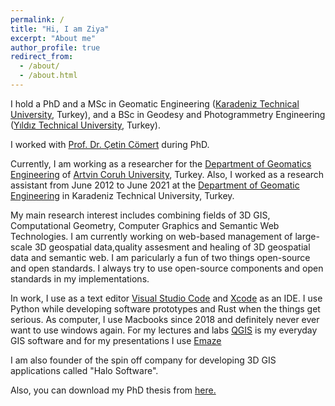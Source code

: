 ```yaml
---
permalink: /
title: "Hi, I am Ziya"
excerpt: "About me"
author_profile: true
redirect_from: 
  - /about/
  - /about.html
---
```


I hold a PhD and a MSc in Geomatic Engineering ([Karadeniz Technical University](https://www.ktu.edu.tr/en), Turkey), and a BSc in Geodesy and Photogrammetry Engineering ([Yıldız Technical University](https://www.yildiz.edu.tr/en), Turkey). 

I worked with [Prof. Dr. Çetin Cömert](https://www.cetincomert.com) during PhD. 

Currently, I am working as a researcher for the [Department of Geomatics Engineering](https://harita.artvin.edu.tr/) of [Artvin Coruh University](https://www.artvin.edu.tr), Turkey. Also, I worked as a research assistant from June 2012 to June 2021 at the [Department of Geomatic Engineering](https://www.ktu.edu.tr/harita) in Karadeniz Technical University, Turkey. 
 
My main research interest includes combining fields of 3D GIS, Computational Geometry, Computer Graphics and Semantic Web Technologies. I am currently working on web-based management of large-scale 3D geospatial data,quality assesment and healing of 3D geospatial data and semantic web.
I am paricularly a fun of two things open-source and open standards. I always try to use open-source components and open standards in my implementations. 

In work, I use as a text editor [Visual Studio Code](https://code.visualstudio.com/) and [Xcode](https://developer.apple.com/xcode/) as an IDE. I use Python while developing software prototypes and Rust when the things get serious. As computer, I use Macbooks since 2018 and definitely never ever want to use windows again. For my lectures and labs [QGIS](https://qgis.org/en/site/) is my everyday GIS software and for my presentations I use [Emaze](https://www.emaze.com/)

I am also founder of the spin off company for developing 3D GIS applications called "Halo Software".

Also, you can download my PhD thesis from [here.](http://ziyausta.github.io/files/705430.pdf)
 